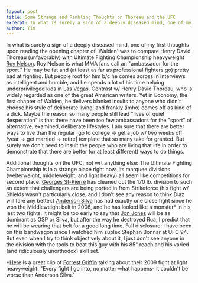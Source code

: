 ```yaml
---
layout: post
title: Some Strange and Rambling Thoughts on Thoreau and the UFC
excerpt: In what is surely a sign of a deeply diseased mind, one of my first thoughts upon reading the opening chapter of 'Walden' was to compare Henry David Thoreau (unfavorably) with Ultimate Fighting Championship heavyweight Roy Nelson.
author: Tim
---
```


In what is surely a sign of a deeply diseased mind, one of my first thoughts upon reading the opening chapter of 'Walden' was to compare Henry David Thoreau (unfavorably) with Ultimate Fighting Championship heavyweight <a href="http://en.wikipedia.org/wiki/Roy_Nelson_%28fighter%29">Roy Nelson</a>. Roy Nelson is what MMA fans call an "ambassador for the sport." He may be fat and (at least as far as professional fighters go) pretty bad at fighting. But people root for him b/c he comes across in interviews as intelligent and humble, and he spends a lot of his time helping underprivileged kids in Las Vegas. Contrast w/ Henry David Thoreau, who is widely regarded as one of the great American writers. Yet in Economy, the first chapter of Walden, he delivers blanket insults to anyone who didn't choose his style of deliberate living, and frankly (imho) comes off as kind of a dick. Maybe the reason so many people still lead "lives of quiet desperation" is that there have been too few ambassadors for the "sport" of alternative, examined, deliberate lifestyles. I am sure that there are better ways to live than the regular [go to college -> get a job w/ two weeks off /year -> get married -> retire] template that so many take for granted. But surely we don't need to insult the people who are living that life in order to demonstrate that there are better (or at least different) ways to do things.  
  
Additional thoughts on the UFC, not wrt anything else: The Ultimate Fighting Championship is in a strange place right now. Its marquee divisions (welterweight, middleweight, and light heavy) all seem like competitions for second place. <a href="http://en.wikipedia.org/wiki/George_st._pierre">Georges St-Pierre</a> has cleaned out the 170 lb. division to such an extent that challengers are being ported in from Strikeforce (his fight w/ Shields wasn't particularly close, and I don't see any reason to think Diaz will fare any better.) <a href="http://en.wikipedia.org/wiki/Anderson_Silva">Anderson Silva</a> has had exactly one close fight since he won the Middleweight belt in 2006, and he has looked like a monster* in his last two fights. It might be too early to say that <a href="http://en.wikipedia.org/wiki/Jon_Jones_%28fighter%29">Jon Jones</a> will be as dominant as GSP or Silva, but after the way he destroyed Rua, I predict that he will be wearing that belt for a good long time. Full disclosure: I have been on this bandwagon since I watched him suplex Stephan Bonnar at UFC 94. But even when I try to think objectively about it, I just don't see anyone in the division with the tools to beat this guy with his 85" reach and his varied (and ridiculously unorthodox) skill set.  
 
*<a href="http://www.youtube.com/watch?v=V1R50LpFh_M">Here</a> is a great clip of <a href="http://en.wikipedia.org/wiki/Forrest_Griffin">Forrest Griffin</a> talking about their 2009 fight at light heavyweight: "Every fight I go into, no matter what happens- it couldn't be worse than Anderson Silva."

